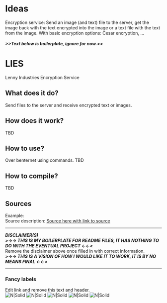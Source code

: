 # Ideas
Encryption service: Send an image (and text) file to the server, get the image back with the text encrypted into the image or a text file with the text from the image. With basic encryption options: Cesar encryption, ...<br/>
<br/>***>>Text below is boilerplate, ignore for now.<<***<br/>
# LIES
Lenny Industries Encryption Service
## What does it do?
Send files to the server and receive encrypted text or images.
## How does it work?
TBD
## How to use?
Over benternet using commands.
TBD
## How to compile?
TBD
## Sources
Example:<br/>
Source description: [Source here with link to source](https://www.youtube.com/watch?v=dQw4w9WgXcQ)<br/>

---
***DISCLAIMER(S)***<br/>
***>->-> THIS IS MY BOILERPLATE FOR README FILES, IT HAS NOTHING TO DO WITH THE EVENTUAL PROJECT <-<-<***<br/>
Remove the disclaimer above once filled in with correct information.<br/>
***>->-> THIS IS A VISION OF HOW I WOULD LIKE IT TO WORK, IT IS BY NO MEANS FINAL <-<-<***<br/>

---
### Fancy labels
Edit link and remove this text and header.<br/>
![N|Solid](https://img.shields.io/github/last-commit/LennyIndustries/ProjectName) ![N|Solid](https://img.shields.io/github/repo-size/LennyIndustries/ProjectName) ![N|Solid](https://img.shields.io/tokei/lines/github/LennyIndustries/ProjectName) ![N|Solid](https://img.shields.io/github/issues/LennyIndustries/ProjectName) ![N|Solid](https://img.shields.io/github/issues-pr/LennyIndustries/ProjectName)
